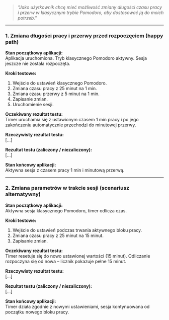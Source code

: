 > _"Jako użytkownik chcę mieć możliwość zmiany długości czasu pracy i przerw w klasycznym trybie Pomodoro, aby dostosować ją do moich potrzeb."_

---

### **1. Zmiana długości pracy i przerwy przed rozpoczęciem (happy path)**

**Stan początkowy aplikacji:**  
Aplikacja uruchomiona. Tryb klasycznego Pomodoro aktywny. Sesja jeszcze nie została rozpoczęta.

**Kroki testowe:**
1. Wejście do ustawień klasycznego Pomodoro.
2. Zmiana czasu pracy z 25 minut na 1 min.
3. Zmiana czasu przerwy z 5 minut na 1 min.
4. Zapisanie zmian.
5. Uruchomienie sesji.

**Oczekiwany rezultat testu:**  
Timer uruchamia się z ustawionym czasem 1 min pracy i po jego zakończeniu automatycznie przechodzi do minutowej przerwy.

**Rzeczywisty rezultat testu:**  
[...]

**Rezultat testu (zaliczony / niezaliczony):**  
[...]

**Stan końcowy aplikacji:**  
Aktywna sesja z czasem pracy 1 min i minutową przerwą.

---

### **2. Zmiana parametrów w trakcie sesji (scenariusz alternatywny)**

**Stan początkowy aplikacji:**  
Aktywna sesja klasycznego Pomodoro, timer odlicza czas.

**Kroki testowe:**
1. Wejście do ustawień podczas trwania aktywnego bloku pracy.
2. Zmiana czasu pracy z 25 minut na 15 minut.
3. Zapisanie zmian.

**Oczekiwany rezultat testu:**  
Timer resetuje się do nowo ustawionej wartości (15 minut). Odliczanie rozpoczyna się od nowa – licznik pokazuje pełne 15 minut.

**Rzeczywisty rezultat testu:**  
[...]

**Rezultat testu (zaliczony / niezaliczony):**  
[...]

**Stan końcowy aplikacji:**  
Timer działa zgodnie z nowymi ustawieniami, sesja kontynuowana od początku nowego bloku pracy.

